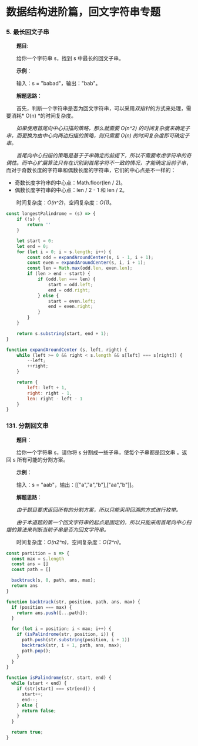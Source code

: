 # 数据结构进阶篇，回文字符串专题

### 5. 最长回文子串

&emsp;&emsp;**题目**:

&emsp;&emsp;给你一个字符串 s，找到 s 中最长的回文子串。

&emsp;&emsp;**示例**：

&emsp;&emsp;输入：s = "babad"，输出："bab"。

&emsp;&emsp;**解题思路**：

&emsp;&emsp;首先，判断一个字符串是否为回文字符串，可以采用*双指针*的方式来处理，需要消耗* O(n) *的时间复杂度。

&emsp;&emsp;*如果使用首尾向中心扫描的策略，那么就需要 O(n^2) 的时间复杂度来确定子串，而更换为由中心向两边扫描的策略，则只需要 O(n) 的时间复杂度即可确定子串。*

&emsp;&emsp;*首尾向中心扫描的策略是基于子串确定的前提下，所以不需要考虑字符串的奇偶性。而中心扩展算法只有在识别到首尾字符不一致的情况，才能确定当前子串*，而对于奇数长度的字符串和偶数长度的字符串，它们的中心点是不一样的：

- 奇数长度字符串的中心点：Math.floor(len / 2)。
- 偶数长度字符串的中心点：len / 2 - 1 和 len / 2。

&emsp;&emsp;时间复杂度：*O(n^2)*，空间复杂度：*O(1)*。

```JavaScript
const longestPalindrome = (s) => {
    if (!s) {
        return ''
    }

    let start = 0;
    let end = 0;
    for (let i = 0; i < s.length; i++) {
        const odd = expandAroundCenter(s, i - 1, i + 1);
        const even = expandAroundCenter(s, i, i + 1);
        const len = Math.max(odd.len, even.len);
        if (len > end - start) {
            if (odd.len === len) {
                start = odd.left;
                end = odd.right;
            } else {
                start = even.left;
                end = even.right;
            }
        }
    }

    return s.substring(start, end + 1);
}

function expandAroundCenter (s, left, right) {
    while (left >= 0 && right < s.length && s[left] === s[right]) {
        --left;
        ++right;
    }

    return {
        left: left + 1,
        right: right - 1,
        len: right - left - 1
    }
}
```

### 131. 分割回文串

&emsp;&emsp;**题目**：

&emsp;&emsp;给你一个字符串 s，请你将 s 分割成一些子串，使每个子串都是回文串 。返回 s 所有可能的分割方案。

&emsp;&emsp;**示例**：

&emsp;&emsp;输入：s = "aab"，输出：[["a","a","b"],["aa","b"]]。

&emsp;&emsp;**解题思路**：

&emsp;&emsp;*由于题目要求返回所有的分割方案，所以只能采用回溯的方式进行枚举。*

&emsp;&emsp;*由于本道题的第一个回文字符串的起点是固定的，所以只能采用首尾向中心扫描的算法来判断当前子串是否为回文字符串。*

&emsp;&emsp;时间复杂度：*O(n2^n)*，空间复杂度：*O(2^n)*。

```JavaScript
const partition = s => {
  const max = s.length
  const ans = []
  const path = []

  backtrack(s, 0, path, ans, max);
  return ans
}

function backtrack(str, position, path, ans, max) {
  if (position === max) {
    return ans.push([...path]);
  }

  for (let i = position; i < max; i++) {
    if (isPalindrome(str, position, i)) {
      path.push(str.substring(position, i + 1))
      backtrack(str, i + 1, path, ans, max);
      path.pop();
    } 
  }
}

function isPalindrome(str, start, end) {
  while (start < end) {
    if (str[start] === str[end]) {
      start++;
      end--;
    } else {
      return false;
    }
  }

  return true;
}
```
